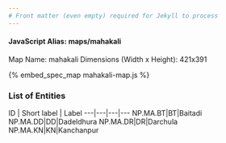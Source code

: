 ```yaml
---
# Front matter (even empty) required for Jekyll to process
---
```


#### JavaScript Alias: maps/mahakali

Map Name: mahakali
Dimensions (Width x Height): 421x391




{% embed_spec_map mahakali-map.js %}

### List of Entities

ID | Short label | Label
---|---|---|---
NP.MA.BT|BT|Baitadi
NP.MA.DD|DD|Dadeldhura
NP.MA.DR|DR|Darchula
NP.MA.KN|KN|Kanchanpur